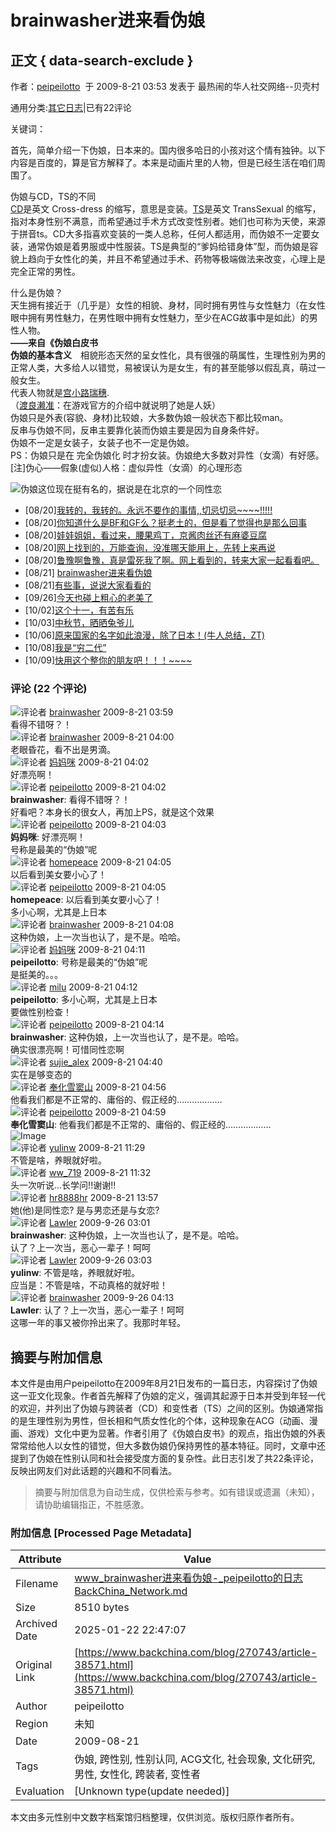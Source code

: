 # brainwasher进来看伪娘

## 正文 { data-search-exclude }


作者：[peipeilotto](https://www.backchina.com/u/270743)  于 2009-8-21 03:53 发表于 最热闹的华人社交网络--贝壳村

通用分类:[其它日志](https://www.backchina.com/home.php?mod=space&do=blog&view=all&catid=99)|已有22评论

关键词：

首先，简单介绍一下伪娘，日本来的。国内很多哈日的小孩对这个情有独钟。以下内容是百度的，算是官方解释了。本来是动画片里的人物，但是已经生活在咱们周围了。

伪娘与CD，TS的不同  
[CD](http://baike.baidu.com/view/22623.htm)是英文 Cross-dress 的缩写，意思是变装。[TS](http://baike.baidu.com/view/371944.htm)是英文 TransSexual 的缩写，指对本身性别不满意，而希望通过手术方式改变性别者。她们也可称为天使，来源于拼音ts。CD大多指喜欢变装的一类人总称，任何人都适用，而伪娘不一定要女装，通常伪娘是着男服或中性服装。TS是典型的“爹妈给错身体”型，而伪娘是容貌上趋向于女性化的美，并且不希望通过手术、药物等极端做法来改变，心理上是完全正常的男性。

什么是伪娘？  
天生拥有接近于（几乎是）女性的相貌、身材，同时拥有男性与女性魅力（在女性眼中拥有男性魅力，在男性眼中拥有女性魅力，至少在ACG故事中是如此）的男性人物。  
**——来自《伪娘白皮书**  
**伪娘的基本含义**　相貌形态天然的呈女性化，具有很强的萌属性，生理性别为男的正常人类，大多给人以错觉，易被误认为是女生，有的甚至能够以假乱真，萌过一般女生。  
代表人物就是[宫小路瑞穗](http://baike.baidu.com/view/1830458.htm).  
（[渡良濑准](http://baike.baidu.com/view/1430950.htm)：在游戏官方的介绍中就说明了她是人妖）  
伪娘只是外表(容貌、身材)比较娘，大多数伪娘一般状态下都比较man。  
反串与伪娘不同，反串主要靠化装而伪娘主要是因为自身条件好。  
伪娘不一定是女装子，女装子也不一定是伪娘。  
PS：伪娘只是在 完全伪娘化 时才扮女装。伪娘绝大多数对异性（女滴）有好感。  
\[注\]伪心——假象(虚似)人格：虚似异性（女滴）的心理形态

![伪娘](http://img1.backchina.com/200908/20/270743_12507980063LQF.jpg)这位现在挺有名的，据说是在北京的一个同性恋

-   \[08/20\][我转的，我转的。永远不要作的事情,,切忌切忌~~~~!!!!!](blog/270743/article-38502.html)
-   \[08/20\][你知道什么是BF和GF么？挺老土的，但是看了觉得也是那么回事](blog/270743/article-38524.html)
-   \[08/20\][娃娃姐姐，看过来，腰果鸡丁，京酱肉丝还有麻婆豆腐](blog/270743/article-38547.html)
-   \[08/20\][网上找到的，万能查询，没准哪天能用上，先转上来再说](blog/270743/article-38548.html)
-   \[08/20\][鲁豫啊鲁豫，真是雷死我了啊。网上看到的，转来大家一起看看吧。](blog/270743/article-38557.html)
-   \[08/21\] [brainwasher进来看伪娘](blog/270743/article-38571.html)
-   \[08/21\][有些事，说说大家看看的](blog/270743/article-38584.html)
-   \[09/26\][今天也碰上粗心的老美了](blog/270743/article-41016.html)
-   \[10/02\][这个十一，有苦有乐](blog/270743/article-41371.html)
-   \[10/03\][中秋节，晒晒兔爷儿](blog/270743/article-41442.html)
-   \[10/06\][原来国家的名字如此浪漫，除了日本！(牛人总结，ZT)](blog/270743/article-41667.html)
-   \[10/08\][我是“穷二代”](blog/270743/article-41768.html)
-   \[10/09\][快用这个整你的朋友吧！！！~~~~](blog/270743/article-41827.html)

### 评论 (22 个评论)

![评论者](https://backchina-member.com/ucenter/data/avatar/000/26/03/86_avatar_small.jpg) [brainwasher](https://www.backchina.com/u/260386) 2009-8-21 03:59  
看得不错呀？！  
![评论者](https://backchina-member.com/ucenter/data/avatar/000/26/03/86_avatar_small.jpg) [brainwasher](https://www.backchina.com/u/260386) 2009-8-21 04:00  
老眼昏花，看不出是男滴。  
![评论者](https://backchina-member.com/ucenter/data/avatar/000/23/62/92_avatar_small.jpg) [妈妈咪](https://www.backchina.com/u/236292) 2009-8-21 04:02  
好漂亮啊！  
![评论者](https://backchina-member.com/ucenter/data/avatar/000/27/07/43_avatar_small.jpg) [peipeilotto](https://www.backchina.com/u/270743) 2009-8-21 04:02  
**brainwasher**: 看得不错呀？！  
好看吧？本身长的很女人，再加上PS，就是这个效果  
![评论者](https://backchina-member.com/ucenter/data/avatar/000/27/07/43_avatar_small.jpg) [peipeilotto](https://www.backchina.com/u/270743) 2009-8-21 04:03  
**妈妈咪**: 好漂亮啊！  
号称是最美的“伪娘”呢  
![评论者](https://backchina-member.com/ucenter/data/avatar/000/25/50/13_avatar_small.jpg) [homepeace](https://www.backchina.com/u/255013) 2009-8-21 04:05  
以后看到美女要小心了！  
![评论者](https://backchina-member.com/ucenter/data/avatar/000/27/07/43_avatar_small.jpg) [peipeilotto](https://www.backchina.com/u/270743) 2009-8-21 04:05  
**homepeace**: 以后看到美女要小心了！  
多小心啊，尤其是上日本  
![评论者](https://backchina-member.com/ucenter/data/avatar/000/26/03/86_avatar_small.jpg) [brainwasher](https://www.backchina.com/u/260386) 2009-8-21 04:08  
这种伪娘，上一次当也认了，是不是。哈哈。  
![评论者](https://backchina-member.com/ucenter/data/avatar/000/23/62/92_avatar_small.jpg) [妈妈咪](https://www.backchina.com/u/236292) 2009-8-21 04:11  
**peipeilotto**: 号称是最美的“伪娘”呢  
是挺美的。。。  
![评论者](https://backchina-member.com/ucenter/data/avatar/000/26/40/58_avatar_small.jpg) [milu](https://www.backchina.com/u/264058) 2009-8-21 04:12  
**peipeilotto**: 多小心啊，尤其是上日本  
要做性别检查！  
![评论者](https://backchina-member.com/ucenter/data/avatar/000/27/07/43_avatar_small.jpg) [peipeilotto](https://www.backchina.com/u/270743) 2009-8-21 04:14  
**brainwasher**: 这种伪娘，上一次当也认了，是不是。哈哈。  
确实很漂亮啊！可惜同性恋啊  
![评论者](https://backchina-member.com/ucenter/data/avatar/000/05/44/93_avatar_small.jpg) [sujie_alex](https://www.backchina.com/u/54493) 2009-8-21 04:40  
实在是够变态的  
![评论者](https://backchina-member.com/ucenter/data/avatar/000/27/18/99_avatar_small.jpg) [奉化雪窦山](https://www.backchina.com/u/271899) 2009-8-21 04:56  
他看我们都是不正常的、庸俗的、假正经的………………  
![评论者](https://backchina-member.com/ucenter/data/avatar/000/27/07/43_avatar_small.jpg) [peipeilotto](https://www.backchina.com/u/270743) 2009-8-21 04:59  
**奉化雪窦山**: 他看我们都是不正常的、庸俗的、假正经的………………  
![Image](image/face/3.gif)  
![评论者](https://backchina-member.com/ucenter/data/avatar/000/26/91/54_avatar_small.jpg) [yulinw](https://www.backchina.com/u/269154) 2009-8-21 11:29  
不管是啥，养眼就好啦。  
![评论者](https://backchina-member.com/ucenter/data/avatar/000/19/04/39_avatar_small.jpg) [ww_719](https://www.backchina.com/u/190439) 2009-8-21 11:32  
头一次听说...长学问!!谢谢!!  
![评论者](https://backchina-member.com/ucenter/data/avatar/000/24/27/51_avatar_small.jpg) [hr8888hr](https://www.backchina.com/u/242751) 2009-8-21 13:57  
她(他)是同性恋? 是与男恋还是与女恋?  
![评论者](https://backchina-member.com/ucenter/data/avatar/000/25/96/87_avatar_small.jpg) [Lawler](https://www.backchina.com/u/259687) 2009-9-26 03:01  
**brainwasher**: 这种伪娘，上一次当也认了，是不是。哈哈。  
认了？上一次当，恶心一辈子！呵呵  
![评论者](https://backchina-member.com/ucenter/data/avatar/000/25/96/87_avatar_small.jpg) [Lawler](https://www.backchina.com/u/259687) 2009-9-26 03:03  
**yulinw**: 不管是啥，养眼就好啦。  
应当是：不管是啥，不动真格的就好啦！  
![评论者](https://backchina-member.com/ucenter/data/avatar/000/26/03/86_avatar_small.jpg) [brainwasher](https://www.backchina.com/u/260386) 2009-9-26 04:13  
**Lawler**: 认了？上一次当，恶心一辈子！呵呵  
这哪一年的事又被你拎出来了。我那时年轻。
<!-- tcd_original_link https://www.backchina.com/blog/270743/article-38571.html -->


## 摘要与附加信息

<!-- tcd_abstract -->
本文件是由用户peipeilotto在2009年8月21日发布的一篇日志，内容探讨了伪娘这一亚文化现象。作者首先解释了伪娘的定义，强调其起源于日本并受到年轻一代的欢迎，并列出了伪娘与跨装者（CD）和变性者（TS）之间的区别。伪娘通常指的是生理性别为男性，但长相和气质女性化的个体，这种现象在ACG（动画、漫画、游戏）文化中更为显著。作者引用了《伪娘白皮书》的观点，指出伪娘的外表常常给他人以女性的错觉，但大多数伪娘仍保持男性的基本特征。同时，文章中还提到了伪娘在性别认同和社会接受度方面的复杂性。此日志引发了共22条评论，反映出网友们对此话题的兴趣和不同看法。
<!-- tcd_abstract_end -->

> 摘要与附加信息为自动生成，仅供检索与参考。如有错误或遗漏（未知），请协助编辑指正，不胜感激。

### 附加信息 [Processed Page Metadata]

| Attribute       | Value                                  |
|-----------------|----------------------------------------|
| Filename        | www_brainwasher进来看伪娘-_peipeilotto的日志BackChina_Network.md                             |
| Size            | 8510 bytes                           |
| Archived Date   | 2025-01-22 22:47:07                             |
| Original Link   | [https://www.backchina.com/blog/270743/article-38571.html](https://www.backchina.com/blog/270743/article-38571.html)                       |
| Author          | peipeilotto                               |
| Region          | 未知                               |
| Date            | 2009-08-21                                 |
| Tags            | 伪娘, 跨性别, 性别认同, ACG文化, 社会现象, 文化研究, 男性, 女性化, 跨装者, 变性者                                 |
| Evaluation            | [Unknown type(update needed)]                                 |
<!-- tcd_table_end -->

本文由多元性别中文数字档案馆归档整理，仅供浏览。版权归原作者所有。
